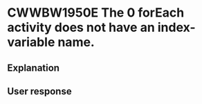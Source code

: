 # CWWBW1950E The 0 forEach activity does not have an index-variable name.

## Explanation

## User response